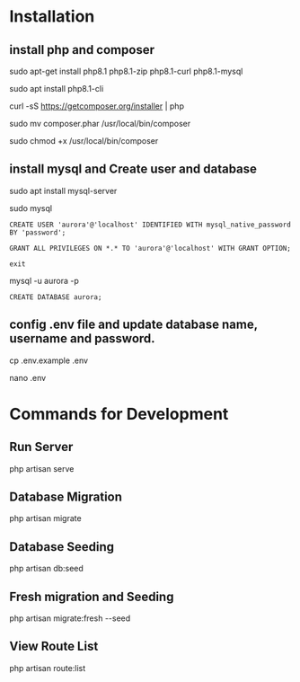# Installation

## install php and composer

sudo apt-get install php8.1 php8.1-zip php8.1-curl php8.1-mysql

sudo apt install php8.1-cli

curl -sS https://getcomposer.org/installer | php

sudo mv composer.phar /usr/local/bin/composer

sudo chmod +x /usr/local/bin/composer

## install mysql and Create user and database

sudo apt install mysql-server

sudo mysql

```CREATE USER 'aurora'@'localhost' IDENTIFIED WITH mysql_native_password BY 'password';```

```GRANT ALL PRIVILEGES ON *.* TO 'aurora'@'localhost' WITH GRANT OPTION;```

```exit```

mysql -u aurora -p

```CREATE DATABASE aurora;```

## config .env file and update database name, username and password.

cp .env.example .env

nano .env

# Commands for Development

## Run Server
php artisan serve

## Database Migration
php artisan migrate

## Database Seeding
php artisan db:seed

## Fresh migration and Seeding
php artisan migrate:fresh --seed

## View Route List
php artisan route:list
